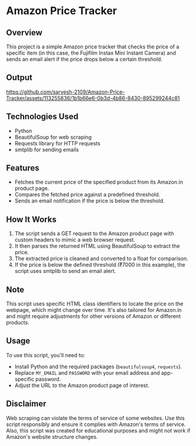 # Amazon Price Tracker

## Overview
This project is a simple Amazon price tracker that checks the price of a specific item (in this case, the Fujifilm Instax Mini Instant Camera) and sends an email alert if the price drops below a certain threshold.

## Output


https://github.com/sarvesh-2109/Amazon-Price-Tracker/assets/113255836/1b1b66e6-0b3d-4b86-8430-895299244c81



## Technologies Used
- Python
- BeautifulSoup for web scraping
- Requests library for HTTP requests
- smtplib for sending emails

## Features
- Fetches the current price of the specified product from its Amazon.in product page.
- Compares the fetched price against a predefined threshold.
- Sends an email notification if the price is below the threshold.

## How It Works
1. The script sends a GET request to the Amazon product page with custom headers to mimic a web browser request.
2. It then parses the returned HTML using BeautifulSoup to extract the price.
3. The extracted price is cleaned and converted to a float for comparison.
4. If the price is below the defined threshold (₹7000 in this example), the script uses smtplib to send an email alert.

## Note
This script uses specific HTML class identifiers to locate the price on the webpage, which might change over time. It's also tailored for Amazon.in and might require adjustments for other versions of Amazon or different products.

## Usage
To use this script, you'll need to:
- Install Python and the required packages (`beautifulsoup4`, `requests`).
- Replace `MY_EMAIL` and `PASSWORD` with your email address and app-specific password.
- Adjust the URL to the Amazon product page of interest.

## Disclaimer
Web scraping can violate the terms of service of some websites. Use this script responsibly and ensure it complies with Amazon's terms of service. Also, this script was created for educational purposes and might not work if Amazon's website structure changes.
